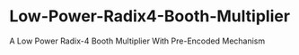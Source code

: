 # Low-Power-Radix4-Booth-Multiplier
A Low Power Radix-4 Booth Multiplier With  Pre-Encoded Mechanism
